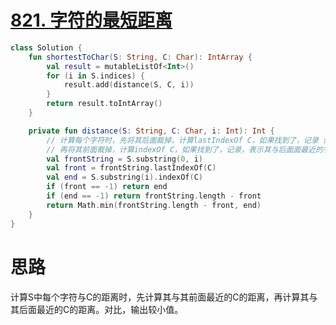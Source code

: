 # [821. 字符的最短距离](https://leetcode-cn.com/problems/shortest-distance-to-a-character/)

```kotlin
class Solution {
    fun shortestToChar(S: String, C: Char): IntArray {
        val result = mutableListOf<Int>()
        for (i in S.indices) {
            result.add(distance(S, C, i))
        }
        return result.toIntArray()
    }

    private fun distance(S: String, C: Char, i: Int): Int {
        // 计算每个字符时，先将其后面裁掉，计算lastIndexOf C，如果找到了，记录（裁剪后的字符串长度-此值)，表示其与前面最近的字符C的距离
        // 再将其前面裁掉，计算indexOf C，如果找到了，记录，表示其与后面面最近的字符C的距离，对比之前记录的，取最小值
        val frontString = S.substring(0, i)
        val front = frontString.lastIndexOf(C)
        val end = S.substring(i).indexOf(C)
        if (front == -1) return end
        if (end == -1) return frontString.length - front
        return Math.min(frontString.length - front, end)
    }
}
```

# 思路

计算S中每个字符与C的距离时，先计算其与其前面最近的C的距离，再计算其与其后面最近的C的距离。对比，输出较小值。